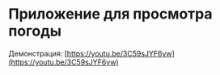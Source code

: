 # Приложение для просмотра погоды

Демонстрация: [https://youtu.be/3C59sJYF6yw](https://youtu.be/3C59sJYF6yw)
